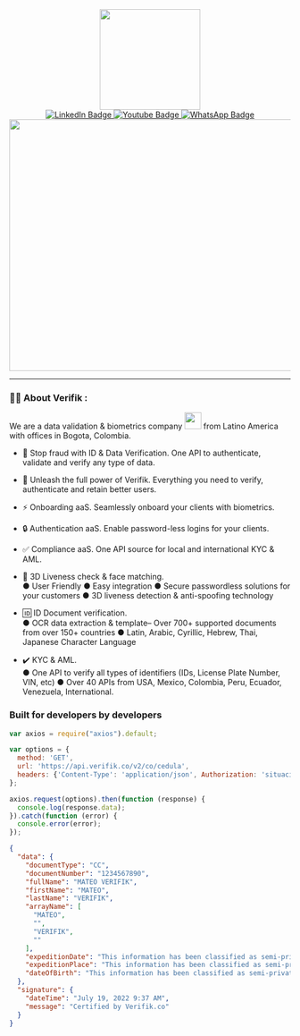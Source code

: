 
<div id="header" align="center">
  <img src="https://cdn.verifik.co/logo/LogoVerifik.svg" width="180"/>
  
  
  <div id="badges">
    <a href="https://www.linkedin.com/company/verifik-co/">
      <img src="https://img.shields.io/badge/LinkedIn-blue?style=for-the-badge&logo=linkedin&logoColor=white" alt="LinkedIn Badge"/>
    </a>
    <a href="https://www.youtube.com/@verifik3493">
      <img src="https://img.shields.io/badge/YouTube-red?style=for-the-badge&logo=youtube&logoColor=white" alt="Youtube Badge"/>
    </a>
    <a href="https://api.whatsapp.com/send?phone=573208184565&text=Hola%20he%20visto%20tu%20librer%C3%ADa%20en%20GitHub%2C%20me%20interesa%20contratar%20su%20servicio%20para%20mi%20aplicaci%C3%B3n%0A%0A_______________________%0A%0A%0AHi%2C%20I%20just%20saw%20your%20library%20on%20GitHub%20and%20I%20would%20like%20to%20use%20your%20services%20for%20my%20application%0A%0A%0A">
      <img src="https://img.shields.io/badge/WhatsApp-green?style=for-the-badge&logo=whatsapp&logoColor=white" alt="WhatsApp Badge"/>
    </a>
  </div>
  
   <img src="https://komarev.com/ghpvc/?username=verifik-hub&style=flat-square&color=blue" alt=""/>
  
</div>

<div align="center">
  <img src="https://cdn.verifik.co/readme/imagen-hero1-p-800.png" width="600" height="450"/>
</div>

---

### :man_technologist: About Verifik :

We are a data validation & biometrics company <img src="https://media.giphy.com/media/WUlplcMpOCEmTGBtBW/giphy.gif" width="30"> from Latino America with offices in Bogota, Colombia.


- :telescope: Stop fraud with ID & Data Verification. One API to authenticate, validate and verify any type of data.

- :thinking: Unleash the full power of Verifik. Everything you need to verify, authenticate and retain better users.

- :zap: Onboarding aaS. Seamlessly onboard your clients with biometrics.

- :lock: Authentication aaS. Enable password-less logins for your clients.

- :white_check_mark: Compliance aaS. One API source for local and international KYC & AML.

- :disguised_face: 3D Liveness check & face matching.  
 ● User Friendly
 ● Easy integration
 ● Secure passwordless solutions for your customers
 ● 3D liveness detection & anti-spoofing technology
 
 - :id: ID Document verification.  
  ● OCR data extraction & template– Over 700+ supported documents from over 150+ countries
  ● Latin, Arabic, Cyrillic, Hebrew, Thai, Japanese Character Language

 - :heavy_check_mark: KYC & AML.   
   ● One API to verify all types of identifiers (IDs, License Plate Number, VIN, etc)
   ● Over 40 APIs from USA, Mexico, Colombia, Peru, Ecuador, Venezuela, International.
   
   
 ### Built for developers by developers


```javascript
var axios = require("axios").default;

var options = {
  method: 'GET',
  url: 'https://api.verifik.co/v2/co/cedula',
  headers: {'Content-Type': 'application/json', Authorization: 'situacion-militar'}
};

axios.request(options).then(function (response) {
  console.log(response.data);
}).catch(function (error) {
  console.error(error);
});
```

```json
{
  "data": {
    "documentType": "CC",
    "documentNumber": "1234567890",
    "fullName": "MATEO VERIFIK",
    "firstName": "MATEO",
    "lastName": "VERIFIK",
    "arrayName": [
      "MATEO",
      "",
      "VERIFIK",
      ""
    ],
    "expeditionDate": "This information has been classified as semi-private and is temporarily unavailable for delivery. - RNEC 2686",
    "expeditionPlace": "This information has been classified as semi-private and is temporarily unavailable for delivery. - RNEC 2686",
    "dateOfBirth": "This information has been classified as semi-private and is temporarily unavailable for delivery. - RNEC 2686"
  },
  "signature": {
    "dateTime": "July 19, 2022 9:37 AM",
    "message": "Certified by Verifik.co"
  }
}
```


